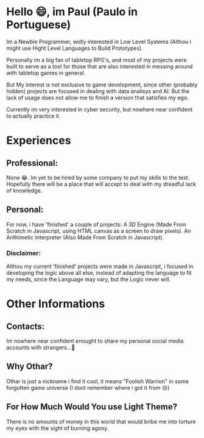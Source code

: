 # Hello 😄, im Paul (Paulo in Portuguese)
Im a Newbie Programmer, widly interested in Low Level Systems (Althou i might use Hight Level Languages to Build Prototypes).

Personally im a big fan of tabletop RPG's, and most of my projects were built to serve as a tool for those that are also interested in messing around with tabletop games in general.

But My interest is not exclusive to game development, since other (probably hidden) projects are focused in dealing with data analisys and AI. But the lack of usage does not allow me to finish a version that satisfies my ego.

Currently im very interested in cyber security, but nowhere near confident to actually practice it.

# Experiences

## Professional:
None 😂.
Im yet to be hired by some company to put my skills to the test.
Hopefully there will be a place that will accept to deal with my dreadful lack of knowledge.

## Personal:
For now, i have 'finished' a couple of projects:
A 3D Engine (Made From Scratch in Javascript, using HTML canvas as a screen to draw pixels).
An Arithimetic Interpreter (Also Made From Scratch in Javascript).

### Disclaimer:
Althou my current 'finished' projects were made in Javascript, i focused in developing the logic above all else, instead of adapting the language to fit my needs, since the Language may vary, but the Logic never will.

# Other Informations
## Contacts:
Im nowhere near confident enought to share my personal social media accounts with strangers...🤔

## Why Othar?
Othar is just a nickname i find it cool, it means "Foolish Warrion" in some forgotten game universe (I dont remember where i got it from 😢)

## For How Much Would You use Light Theme?
There is no amounts of money in this world that would bribe me into torture my eyes with the sight of burning agony.

<!--
**PaulOthar/PaulOthar** is a ✨ _special_ ✨ repository because its `README.md` (this file) appears on your GitHub profile.

Here are some ideas to get you started:

- 🔭 I’m currently working on ...
- 🌱 I’m currently learning ...
- 👯 I’m looking to collaborate on ...
- 🤔 I’m looking for help with ...
- 💬 Ask me about ...
- 📫 How to reach me: ...
- 😄 Pronouns: ...
- ⚡ Fun fact: ...
-->
